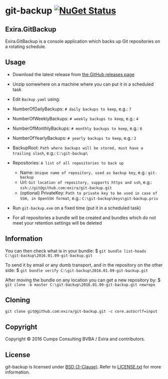 # git-backup [![NuGet Status](http://img.shields.io/nuget/v/Exira.GitBackup.svg?style=flat)](https://www.nuget.org/packages/Exira.GitBackup/)

## Exira.GitBackup

Exira.GitBackup is a console application which backs up Git repositories on a rotating schedule.

## Usage

 * Download the latest release from [the GitHub releases page](https://github.com/exira/git-backup/releases)
 * Unzip somewhere on a machine where you can put it in a scheduled task

 * Edit `Backup.yaml` using:
  * NumberOfDailyBackups: `# daily backups to keep`, e.g.: `7`
  * NumberOfWeeklyBackups: `# weekly backups to keep`, e.g.: `4`
  * NumberOfMonthlyBackups: `# monthly backups to keep`, e.g.: `6`
  * NumberOfYearlyBackups: `# yearly backups to keep`, e.g.: `2`
  * BackupRoot: `Path where backups will be stored, must have a trailing slash`, e.g.: `C:\git-backup\`
  * Repositories: `A list of all repositories to back up`
    * Name: `Unique name of repository, used as backup key`, e.g.: `git-backup`
    * Url: `Git location of repository, supports https and ssh`, e.g.: `ssh://git@github.com:exira/git-backup.git`
    * (optional) PrivateKey: `Path to private key to be used in case of SSH, in OpenSSH format`, e.g.: `C:\git-backup\keys\git-backup.priv`

 * Run `git-backup.exe` on a fixed time (put it in a scheduled task)

 * For all repositories a bundle will be created and bundles which do not meet your retention settings will be deleted

## Information

You can then check what is in your bundle:
$ `git bundle list-heads C:\git-backup\2016.01.09-git-backup.git`

To send it by email or any dumb transport, and in the repository on the other side:
$ `git bundle verify C:\git-backup\2016.01.09-git-backup.git`

After moving the bundle on any location you can get a new repository by:
$ `git clone -b master C:\git-backup\2016.01.09-git-backup.git newrepo`

## Cloning

```git clone git@github.com:exira/git-backup.git -c core.autocrlf=input```

## Copyright

Copyright © 2016 Cumps Consulting BVBA / Exira and contributors.

## License

git-backup is licensed under [BSD (3-Clause)](http://choosealicense.com/licenses/bsd-3-clause/ "Read more about the BSD (3-Clause) License"). Refer to [LICENSE.txt](https://github.com/exira/git-backup/blob/master/LICENSE.txt) for more information.
